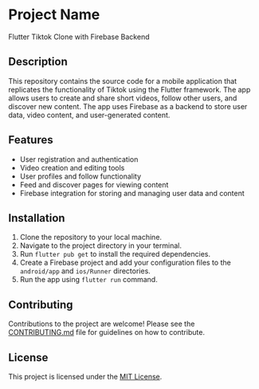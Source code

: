 # Project Name

Flutter Tiktok Clone with Firebase Backend

## Description

This repository contains the source code for a mobile application that replicates the functionality of Tiktok using the Flutter framework. The app allows users to create and share short videos, follow other users, and discover new content. The app uses Firebase as a backend to store user data, video content, and user-generated content.

## Features

- User registration and authentication
- Video creation and editing tools
- User profiles and follow functionality
- Feed and discover pages for viewing content
- Firebase integration for storing and managing user data and content

## Installation

1. Clone the repository to your local machine.
2. Navigate to the project directory in your terminal.
3. Run `flutter pub get` to install the required dependencies.
4. Create a Firebase project and add your configuration files to the `android/app` and `ios/Runner` directories.
5. Run the app using `flutter run` command.

## Contributing

Contributions to the project are welcome! Please see the [CONTRIBUTING.md](CONTRIBUTING.md) file for guidelines on how to contribute.

## License

This project is licensed under the [MIT License](LICENSE).
